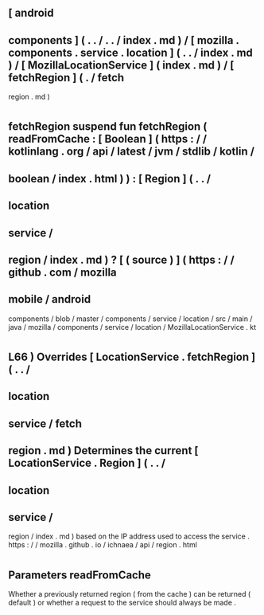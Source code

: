 [
android
-
components
]
(
.
.
/
.
.
/
index
.
md
)
/
[
mozilla
.
components
.
service
.
location
]
(
.
.
/
index
.
md
)
/
[
MozillaLocationService
]
(
index
.
md
)
/
[
fetchRegion
]
(
.
/
fetch
-
region
.
md
)
#
fetchRegion
suspend
fun
fetchRegion
(
readFromCache
:
[
Boolean
]
(
https
:
/
/
kotlinlang
.
org
/
api
/
latest
/
jvm
/
stdlib
/
kotlin
/
-
boolean
/
index
.
html
)
)
:
[
Region
]
(
.
.
/
-
location
-
service
/
-
region
/
index
.
md
)
?
[
(
source
)
]
(
https
:
/
/
github
.
com
/
mozilla
-
mobile
/
android
-
components
/
blob
/
master
/
components
/
service
/
location
/
src
/
main
/
java
/
mozilla
/
components
/
service
/
location
/
MozillaLocationService
.
kt
#
L66
)
Overrides
[
LocationService
.
fetchRegion
]
(
.
.
/
-
location
-
service
/
fetch
-
region
.
md
)
Determines
the
current
[
LocationService
.
Region
]
(
.
.
/
-
location
-
service
/
-
region
/
index
.
md
)
based
on
the
IP
address
used
to
access
the
service
.
https
:
/
/
mozilla
.
github
.
io
/
ichnaea
/
api
/
region
.
html
#
#
#
Parameters
readFromCache
-
Whether
a
previously
returned
region
(
from
the
cache
)
can
be
returned
(
default
)
or
whether
a
request
to
the
service
should
always
be
made
.
